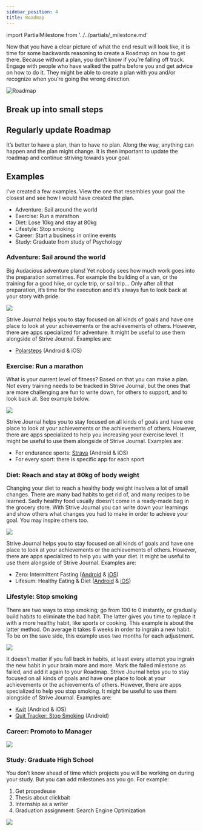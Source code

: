 ```yaml
---
sidebar_position: 4
title: Roadmap
---
```


import PartialMilestone from '../../partials/_milestone.md'

Now that you have a clear picture of what the end result will look like, it is time for some backwards reasoning to create a Roadmap on how to get there. Because without a plan, you don’t know if you’re falling off track. Engage with people who have walked the paths before you and get advice on how to do it. They might be able to create a plan with you and/or recognize when you’re going the wrong direction.

![Roadmap](/img/roadmap.jpg)

## Break up into small steps
<PartialMilestone/>

## Regularly update Roadmap
It’s better to have a plan, than to have no plan. Along the way, anything can happen and the plan might change. It is then important to update the roadmap and continue striving towards your goal.

## Examples
I’ve created a few examples. View the one that resembles your goal the closest and see how I would have created the plan.
- Adventure: Sail around the world
- Exercise: Run a marathon
- Diet: Lose 10kg and stay at 80kg
- Lifestyle: Stop smoking
- Career: Start a business in online events
- Study: Graduate from study of Psychology

### Adventure: Sail around the world
Big Audacious adventure plans! Yet nobody sees how much work goes into the preparation sometimes. For example the building of a van, or the training for a good hike, or cycle trip, or sail trip… Only after all that preparation, it’s time for the execution and it’s always fun to look back at your story with pride.

<img src="/gif/sail-around-the-world.gif" className="gif"/>

Strive Journal helps you to stay focused on all kinds of goals and have one place to look at your achievements or the achievements of others. However, there are apps specialized for adventure. It might be useful to use them alongside of Strive Journal. Examples are:
- [Polarsteps](https://www.polarsteps.com/) (Android & iOS)

### Exercise: Run a marathon
What is your current level of fitness? Based on that you can make a plan. Not every training needs to be tracked in Strive Journal, but the ones that are more challenging are fun to write down, for others to support, and to look back at. See example below.

<img src="/gif/run-marathon.gif" className="gif"/>

Strive Journal helps you to stay focused on all kinds of goals and have one place to look at your achievements or the achievements of others. However, there are apps specialized to help you increasing your exercise level. It might be useful to use them alongside of Strive Journal. Examples are:
- For endurance sports: [Strava](https://www.strava.com/) (Android & iOS)
- For every sport: there is specific app for each sport

### Diet: Reach and stay at 80kg of body weight
Changing your diet to reach a healthy body weight involves a lot of small changes. There are many bad habits to get rid of, and many recipes to be learned. Sadly healthy food usually doesn’t come in a ready-made bag in the grocery store.
With Strive Journal you can write down your learnings and show others what changes you had to make in order to achieve your goal. You may inspire others too.

<img src="/gif/diet.gif" className="gif"/>

Strive Journal helps you to stay focused on all kinds of goals and have one place to look at your achievements or the achievements of others. However, there are apps specialized to help you with your diet. It might be useful to use them alongside of Strive Journal. Examples are:
- Zero: Intermittent Fasting ([Android](https://play.google.com/store/apps/details?id=com.zerofasting.zero) & [iOS](https://apps.apple.com/nl/app/zero-fasting-health-tracker/id1168348542))
- Lifesum: Healthy Eating & Diet ([Android](https://play.google.com/store/apps/details?id=com.sillens.shapeupclub) & [iOS](https://apps.apple.com/us/app/lifesum-healthy-eating/id286906691))

### Lifestyle: Stop smoking
There are two ways to stop smoking; go from 100 to 0 instantly, or gradually build habits to eliminate the bad habit. The latter gives you time to replace it with a more healthy habit, like sports or cooking. This example is about the latter method.
On average it takes 6 weeks in order to ingrain a new habit. To be on the save side, this example uses two months for each adjustment.

<img src="/gif/stop-smoking.gif" className="gif"/>

It doesn’t matter if you fall back in habits, at least every attempt you ingrain the new habit in your brain more and more. Mark the failed milestone as failed, and add it again to your Roadmap.
Strive Journal helps you to stay focused on all kinds of goals and have one place to look at your achievements or the achievements of others. However, there are apps specialized to help you stop smoking. It might be useful to use them alongside of Strive Journal. Examples are:
- [Kwit](https://kwit.app/) (Andriod & iOS)
- [Quit Tracker: Stop Smoking](https://play.google.com/store/apps/details?id=com.despdev.quitsmoking) (Android)

### Career: Promoto to Manager
<img src="/gif/promote.gif" className="gif"/>

### Study: Graduate High School
You don’t know ahead of time which projects you will be working on during your study. But you can add milestones ass you go. For example:
1. Get propedeuse
2. Thesis about clickbait
3. Internship as a writer
4. Graduation assignment: Search Engine Optimization

<img src="/gif/study.gif" className="gif"/>